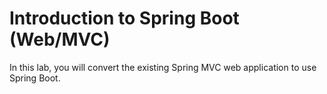 # Introduction to Spring Boot (Web/MVC)

In this lab, you will convert the existing Spring MVC web application to use Spring Boot.
